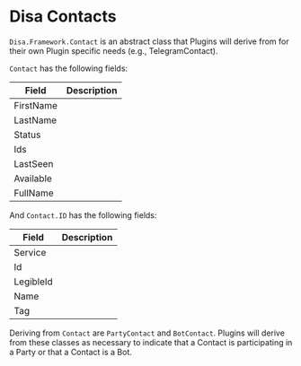 # Disa Contacts

`Disa.Framework.Contact` is an abstract class that Plugins will derive from for their own Plugin specific needs (e.g., TelegramContact).

`Contact` has the following fields:

| Field | Description |
| --- | --- |
| FirstName | |
| LastName | |
| Status | |
| Ids | |
| LastSeen | |
| Available | |
| FullName | |

And `Contact.ID` has the following fields:

| Field | Description |
| --- | --- |
| Service | |
| Id | |
| LegibleId | |
| Name | |
| Tag | |

Deriving from `Contact` are `PartyContact` and `BotContact`. Plugins will derive from these classes as necessary to indicate that a Contact is participating in a Party or that a Contact is a Bot.

